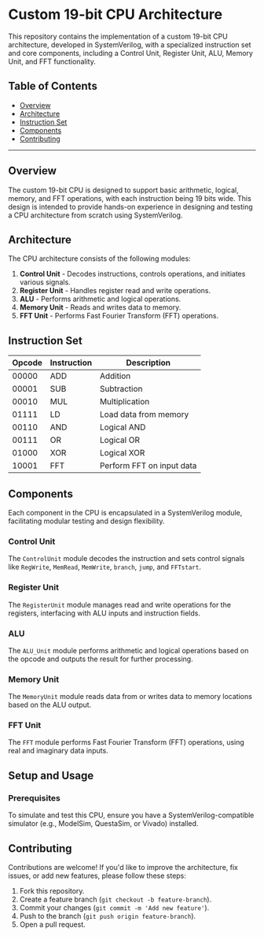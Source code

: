 # Custom 19-bit CPU Architecture

This repository contains the implementation of a custom 19-bit CPU architecture, developed in SystemVerilog, with a specialized instruction set and core components, including a Control Unit, Register Unit, ALU, Memory Unit, and FFT functionality.

## Table of Contents

- [Overview](#overview)
- [Architecture](#architecture)
- [Instruction Set](#instruction-set)
- [Components](#components)
- [Contributing](#contributing)


---

## Overview

The custom 19-bit CPU is designed to support basic arithmetic, logical, memory, and FFT operations, with each instruction being 19 bits wide. This design is intended to provide hands-on experience in designing and testing a CPU architecture from scratch using SystemVerilog.

## Architecture

The CPU architecture consists of the following modules:

1. **Control Unit** - Decodes instructions, controls operations, and initiates various signals.
2. **Register Unit** - Handles register read and write operations.
3. **ALU** - Performs arithmetic and logical operations.
4. **Memory Unit** - Reads and writes data to memory.
5. **FFT Unit** - Performs Fast Fourier Transform (FFT) operations.

## Instruction Set

| Opcode | Instruction | Description                  |
|--------|-------------|------------------------------|
| 00000  | ADD         | Addition                     |
| 00001  | SUB         | Subtraction                  |
| 00010  | MUL         | Multiplication               |
| 01111  | LD          | Load data from memory        |
| 00110  | AND         | Logical AND                  |
| 00111  | OR          | Logical OR                   |
| 01000  | XOR         | Logical XOR                  |
| 10001  | FFT         | Perform FFT on input data    |

## Components

Each component in the CPU is encapsulated in a SystemVerilog module, facilitating modular testing and design flexibility.

### Control Unit

The `ControlUnit` module decodes the instruction and sets control signals like `RegWrite`, `MemRead`, `MemWrite`, `branch`, `jump`, and `FFTstart`.

### Register Unit

The `RegisterUnit` module manages read and write operations for the registers, interfacing with ALU inputs and instruction fields.

### ALU

The `ALU_Unit` module performs arithmetic and logical operations based on the opcode and outputs the result for further processing.

### Memory Unit

The `MemoryUnit` module reads data from or writes data to memory locations based on the ALU output.

### FFT Unit

The `FFT` module performs Fast Fourier Transform (FFT) operations, using real and imaginary data inputs.

## Setup and Usage

### Prerequisites

To simulate and test this CPU, ensure you have a SystemVerilog-compatible simulator (e.g., ModelSim, QuestaSim, or Vivado) installed.



## Contributing

Contributions are welcome! If you'd like to improve the architecture, fix issues, or add new features, please follow these steps:

1. Fork this repository.
2. Create a feature branch (`git checkout -b feature-branch`).
3. Commit your changes (`git commit -m 'Add new feature'`).
4. Push to the branch (`git push origin feature-branch`).
5. Open a pull request.


